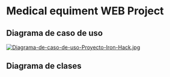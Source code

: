 # Medical equiment WEB Project
## Diagrama de caso de uso
[![Diagrama-de-caso-de-uso-Proyecto-Iron-Hack.jpg](https://i.postimg.cc/4N59Y9LK/Diagrama-de-caso-de-uso-Proyecto-Iron-Hack.jpg)](https://postimg.cc/8j753jVD)
## Diagrama de clases



